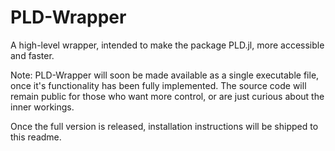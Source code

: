 # PLD-Wrapper
A high-level wrapper, intended to make the package PLD.jl, more accessible and faster.

Note: PLD-Wrapper will soon be made available as a single executable file, once it's functionality has been fully implemented.
The source code will remain public for those who want more control, or are just curious about the inner workings.

Once the full version is released, installation instructions will be shipped to this readme.
